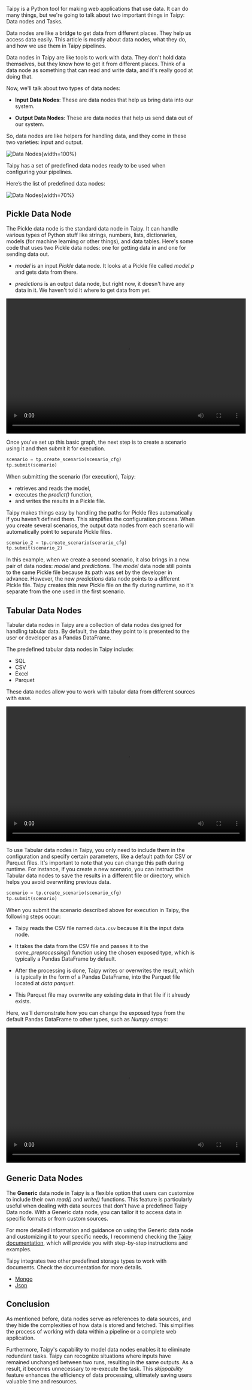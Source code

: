
Taipy is a Python tool for making web applications that use data. 
It can do many things, but we're going to talk about 
two important things in Taipy: Data nodes and Tasks.

Data nodes are like a bridge to get data from different places. 
They help us access data easily. This article is mostly about data nodes, 
what they do, and how we use them in Taipy pipelines.

Data nodes in Taipy are like tools to work with data. They don't hold data themselves, 
but they know how to get it from different places. 
Think of a data node as something that can read and write data, and it's really good at doing that.

Now, we'll talk about two types of data nodes:

- **Input Data Nodes**: These are data nodes that help us bring data into our system.

- **Output Data Nodes**: These are data nodes that help us send data out of our system.

So, data nodes are like helpers for handling data, 
and they come in these two varieties: input and output.

![Data Nodes](data_notes_2.svg){width=100%}

Taipy has a set of predefined data nodes ready to be used when configuring your pipelines. 

Here’s the list of predefined data nodes:

![Data Nodes](data_notes.png){width=70%}

## Pickle Data Node

The Pickle data node is the standard data node in Taipy. 
It can handle various types of Python stuff like strings, numbers, lists, dictionaries, 
models (for machine learning or other things), and data tables. Here's some code that uses 
two Pickle data nodes: one for getting data in and one for sending data out.

- *model* is an input *Pickle* data node. It looks at a Pickle file called *model.p* and gets 
    data from there.

- *predictions* is an output data node, but right now, it doesn't have any data in it. 
  We haven't told it where to get data from yet.

<video width="640" height="360" controls>
  <source src="pickle-data-node.mp4" type="video/mp4">
  Your browser does not support the video tag.
</video>

Once you've set up this basic graph, the next step is to create a scenario using it and then 
submit it for execution.

```python
scenario = tp.create_scenario(scenario_cfg)
tp.submit(scenario)
```
When submitting the scenario (for execution), Taipy:

- retrieves and reads the model,
- executes the *predict()* function,
- and writes the results in a Pickle file.

Taipy makes things easy by handling the paths for Pickle files automatically if you haven't 
defined them. This simplifies the configuration process. When you create several scenarios, 
the output data nodes from each scenario will automatically point to separate Pickle files.

```py
scenario_2 = tp.create_scenario(scenario_cfg)
tp.submit(scenario_2)
```

In this example, when we create a second scenario, it also brings in a new pair of data nodes: 
*model* and *predictions*. The *model* data node still points to the same Pickle file because 
its path was set by the developer in advance. However, the new *predictions* data node points 
to a different Pickle file. Taipy creates this new Pickle file on the fly during runtime, 
so it's separate from the one used in the first scenario.

## Tabular Data Nodes

Tabular data nodes in Taipy are a collection of data nodes designed for handling tabular data. 
By default, the data they point to is presented to the user or developer as a Pandas DataFrame. 

The predefined tabular data nodes in Taipy include:

- SQL
- CSV
- Excel
- Parquet

These data nodes allow you to work with tabular data from different sources with ease.

<video width="640" height="360" controls>
  <source src="tabular-data-nodes.mp4" type="video/mp4">
  Your browser does not support the video tag.
</video>

To use Tabular data nodes in Taipy, you only need to include them in the configuration 
and specify certain parameters, like a default path for CSV or Parquet files. It's important to 
note that you can change this path during runtime. For instance, if you create a new scenario, 
you can instruct the Tabular data nodes to save the results in a different file or directory, 
which helps you avoid overwriting previous data.

```py
scenario = tp.create_scenario(scenario_cfg)
tp.submit(scenario)
```

When you submit the scenario described above for execution in Taipy, the following steps occur:

- Taipy reads the CSV file named `data.csv` because it is the input data node.

- It takes the data from the CSV file and passes it to the *some_preprocessing()* function 
    using the chosen exposed type, which is typically a Pandas DataFrame by default.

- After the processing is done, Taipy writes or overwrites the result, 
    which is typically in the form of a Pandas DataFrame, into the Parquet file located at 
    *data.parquet*. 

- This Parquet file may overwrite any existing data in that file if it already exists.

Here, we'll demonstrate how you can change the exposed type from the default Pandas DataFrame 
to other types, such as *Numpy arrays*:

<video width="640" height="360" controls>
  <source src="tabular-data-nodes_2.mp4" type="video/mp4">
  Your browser does not support the video tag.
</video>

## Generic Data Nodes

The **Generic** data node in Taipy is a flexible option that users can customize to include 
their own *read()* and *write()* functions. This feature is particularly useful when dealing 
with data sources that don't have a predefined Taipy Data node. With a Generic data node, you 
can tailor it to access data in specific formats or from custom sources.

For more detailed information and guidance on using the Generic data node and customizing it to 
your specific needs, I recommend checking the 
[Taipy documentation](../../../manuals/core/config/data-node-config.md#generic), 
which will provide you with step-by-step instructions and examples.

Taipy integrates two other predefined storage types to work with documents. Check the 
documentation for more details.

- [Mongo](../../../manuals/core/config/data-node-config.md#mongo-collection)
- [Json](../../../manuals/core/config/data-node-config.md#json)

## Conclusion

As mentioned before, data nodes serve as references to data sources, 
and they hide the complexities of how data is stored and fetched. 
This simplifies the process of working with data within a pipeline or a complete web application.

Furthermore, Taipy's capability to model data nodes enables it to eliminate redundant tasks. 
Taipy can recognize situations where inputs have remained unchanged between two runs, 
resulting in the same outputs. As a result, it becomes unnecessary to re-execute the task. 
This *skippability* feature enhances the efficiency of data processing, 
ultimately saving users valuable time and resources.
